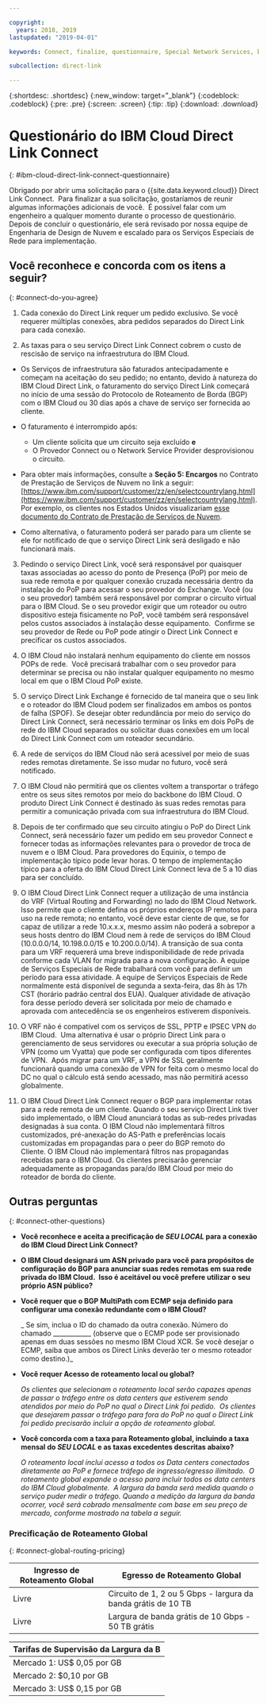 ```yaml
---

copyright:
  years: 2018, 2019
lastupdated: "2019-04-01"

keywords: Connect, finalize, questionnaire, Special Network Services, billing, fees, VRF, BGP, ticket, ASN

subcollection: direct-link

---
```


{:shortdesc: .shortdesc}
{:new_window: target="_blank"}
{:codeblock: .codeblock}
{:pre: .pre}
{:screen: .screen}
{:tip: .tip}
{:download: .download}

# Questionário do IBM Cloud Direct Link Connect
{: #ibm-cloud-direct-link-connect-questionnaire}

Obrigado por abrir uma solicitação para o {{site.data.keyword.cloud}} Direct Link Connect.  Para finalizar a sua solicitação, gostaríamos de reunir algumas informações adicionais de você.  É possível falar com um engenheiro a qualquer momento durante o processo de questionário.  Depois de concluir o questionário, ele será revisado por nossa
equipe de Engenharia de Design de Nuvem e escalado para os Serviços Especiais de Rede para implementação.

## Você reconhece e concorda com os itens a seguir?
{: #connect-do-you-agree}

1. Cada conexão do Direct Link requer um pedido exclusivo. Se você requerer múltiplas conexões, abra pedidos separados do Direct Link para cada conexão.

2. As taxas para o seu serviço Direct Link Connect cobrem o custo de rescisão de serviço na infraestrutura do IBM Cloud.

 * Os Serviços de infraestrutura são faturados antecipadamente e começam na aceitação do seu pedido; no entanto, devido à natureza do IBM Cloud Direct Link, o faturamento do serviço Direct Link começará no início de uma sessão do Protocolo de Roteamento de Borda (BGP) com o IBM Cloud ou 30 dias após a chave de serviço ser fornecida ao cliente.

 * O faturamento é interrompido após:
   * Um cliente solicita que um circuito seja excluído **e**
   * O Provedor Connect ou o Network Service Provider desprovisionou o circuito.
  * Para obter mais informações, consulte a **Seção 5: Encargos** no Contrato de Prestação de
Serviços de Nuvem no link a seguir: [https://www.ibm.com/support/customer/zz/en/selectcountrylang.html](https://www.ibm.com/support/customer/zz/en/selectcountrylang.html). Por
exemplo, os clientes nos Estados Unidos visualizariam
[esse documento do Contrato de Prestação de
Serviços de Nuvem](https://www.ibm.com/support/customer/csol/contractexplorer/cloud/csa/us-en).
  * Como alternativa, o faturamento poderá ser parado para um cliente se ele for notificado de que o serviço Direct Link será desligado e não funcionará mais.

3. Pedindo o serviço Direct Link, você será responsável por quaisquer taxas associadas ao acesso do ponto de Presença (PoP) por meio de sua rede remota e por qualquer conexão cruzada necessária dentro da instalação do PoP para acessar o seu provedor do Exchange. Você (ou o seu provedor) também será responsável por comprar o circuito virtual para o IBM Cloud. Se o seu provedor exigir que um roteador ou outro dispositivo esteja fisicamente no PoP, você também será responsável pelos custos associados à instalação desse equipamento.  Confirme se seu provedor de Rede ou PoP pode atingir o Direct Link Connect e precificar os custos associados.

4. O IBM Cloud não instalará nenhum equipamento do cliente em nossos POPs de rede.  Você precisará trabalhar com o seu provedor para determinar se precisa ou não instalar qualquer equipamento no mesmo local em que o IBM Cloud PoP existe.

5. O serviço Direct Link Exchange é fornecido de tal maneira que o seu link e o roteador do IBM Cloud podem ser finalizados em ambos os pontos de falha (SPOF). Se desejar obter redundância por meio do serviço do Direct Link Connect, será necessário terminar os links em dois PoPs de rede do IBM Cloud separados ou solicitar duas conexões em um local do Direct Link Connect com um roteador secundário.

6. A rede de serviços do IBM Cloud não será acessível por meio de suas redes remotas diretamente. Se isso mudar no futuro, você será notificado.

7. O IBM Cloud não permitirá que os clientes voltem a transportar o tráfego entre os seus sites remotos por meio do backbone do IBM Cloud. O produto Direct Link Connect é destinado às suas redes remotas para permitir a comunicação privada com sua infraestrutura do IBM Cloud.

8. Depois de ter confirmado que seu circuito atingiu o PoP do Direct Link Connect, será necessário fazer um pedido em seu provedor Connect e fornecer todas as informações relevantes para o provedor de troca de nuvem e o IBM Cloud. Para provedores do Equinix, o tempo de implementação típico pode levar horas. O tempo de implementação típico para a oferta do IBM Cloud Direct Link Connect leva de 5 a 10 dias para ser concluído.

9. O IBM Cloud Direct Link Connect requer a utilização de uma instância do VRF (Virtual Routing and Forwarding) no lado do IBM Cloud Network. Isso permite que o cliente defina os próprios endereços IP remotos para uso na rede remota; no entanto, você deve estar ciente de que, se for capaz de utilizar a rede 10.x.x.x, mesmo assim não poderá a sobrepor a seus hosts dentro do IBM Cloud nem à rede de serviços do IBM Cloud (10.0.0.0/14, 10.198.0.0/15 e 10.200.0.0/14). A transição de sua conta para um VRF requererá uma breve indisponibilidade de rede privada conforme cada VLAN for migrada para a nova configuração. A equipe de Serviços Especiais de Rede trabalhará com você para definir um período para
essa atividade. A equipe de Serviços Especiais de Rede
normalmente está disponível de segunda a sexta-feira, das 8h às 17h CST (horário padrão central dos EUA). Qualquer atividade de ativação fora desse período deverá ser solicitada por meio de chamado e aprovada com antecedência se os engenheiros
estiverem disponíveis.

10. O VRF não é compatível com os serviços de SSL, PPTP e IPSEC VPN do IBM Cloud.  Uma alternativa é usar o próprio Direct Link para o gerenciamento de seus servidores ou executar a sua própria solução de VPN (como um Vyatta) que pode ser configurada com tipos diferentes de VPN.  Após migrar para um VRF, a VPN de SSL geralmente funcionará quando uma conexão de VPN for feita com o mesmo local do DC no qual o cálculo está sendo acessado, mas não permitirá acesso globalmente.

11. O IBM Cloud Direct Link Connect requer o BGP para implementar rotas para a rede remota de um cliente. Quando o seu serviço Direct Link tiver sido implementado, o IBM Cloud anunciará todas as sub-redes privadas designadas à sua conta. O IBM Cloud não implementará filtros customizados, pré-anexação do AS-Path e preferências locais customizadas em propagandas para o peer do BGP remoto do Cliente. O IBM Cloud não implementará filtros nas propagandas recebidas para o IBM Cloud. Os clientes precisarão gerenciar adequadamente as propagandas para/do IBM Cloud por meio do roteador de borda do cliente. 

## Outras perguntas
{: #connect-other-questions}

* **Você reconhece e aceita a precificação de _SEU LOCAL_ para a conexão do IBM Cloud Direct Link Connect?**

* **O IBM Cloud designará um ASN privado para você para propósitos de configuração do BGP para anunciar suas redes remotas em sua rede privada do IBM Cloud.  Isso é aceitável ou você prefere utilizar o seu próprio ASN público?**

* **Você requer que o BGP MultiPath com ECMP seja definido para configurar uma conexão redundante com o IBM Cloud?** 

    _ Se sim, inclua o ID do chamado da outra conexão. Número do chamado ____________ (observe que o ECMP pode ser provisionado apenas em duas sessões no mesmo IBM Cloud XCR.  Se você desejar o ECMP, saiba que ambos os Direct Links deverão ter o mesmo roteador como destino.)_

* **Você requer Acesso de roteamento local ou global?**

    _Os clientes que selecionam o roteamento local serão capazes apenas de passar o tráfego entre os data centers que estiverem sendo atendidos por meio do PoP no qual o Direct Link foi pedido.  Os clientes que desejarem passar o tráfego para fora do PoP no qual o Direct Link foi pedido precisarão incluir a opção de roteamento global._

* **Você concorda com a taxa para Roteamento global, incluindo a taxa mensal do _SEU LOCAL_ e as taxas excedentes descritas abaixo?**

    _O roteamento local inclui acesso a todos os Data centers conectados diretamente ao PoP e fornece tráfego de ingresso/egresso ilimitado.  O roteamento global expande o acesso para incluir todos os data centers do IBM Cloud globalmente.  A largura da banda será medida quando o serviço puder medir o tráfego. Quando a medição da largura da banda ocorrer, você será cobrado mensalmente com base em seu preço de mercado, conforme mostrado na tabela a seguir._


### Precificação de Roteamento Global
{: #connect-global-routing-pricing}

| Ingresso de Roteamento Global | Egresso de Roteamento Global |
|---|---|
| Livre | Circuito de 1, 2 ou 5 Gbps - largura da banda grátis de 10 TB |
| Livre | Largura de banda grátis de 10 Gbps - 50 TB grátis |


| Tarifas de Supervisão da Largura da B |
|---|
| Mercado 1: US$ 0,05 por GB |
| Mercado 2: $0,10 por GB |
| Mercado 3: US$ 0,15 por GB |
